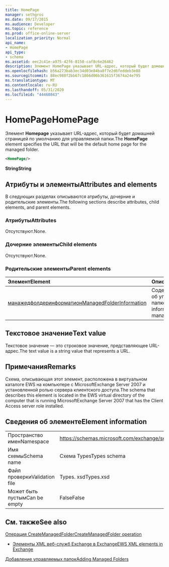 ```yaml
---
title: HomePage
manager: sethgros
ms.date: 09/17/2015
ms.audience: Developer
ms.topic: reference
ms.prod: office-online-server
localization_priority: Normal
api_name:
- HomePage
api_type:
- schema
ms.assetid: eec2c41e-a975-42f6-8150-caf8c6e26462
description: Элемент HomePage указывает URL-адрес, который будет домашней страницей по умолчанию для управляемой папки.
ms.openlocfilehash: b56a273bab3ec34d03e84ba8f7e2d6feddeb3e88
ms.sourcegitcommit: 88ec988f2bb67c1866d06b361615f3674a24e795
ms.translationtype: MT
ms.contentlocale: ru-RU
ms.lasthandoff: 05/31/2020
ms.locfileid: "44460843"
---
```

# <a name="homepage"></a><span data-ttu-id="9847b-103">HomePage</span><span class="sxs-lookup"><span data-stu-id="9847b-103">HomePage</span></span>

<span data-ttu-id="9847b-104">Элемент **Homepage** указывает URL-адрес, который будет домашней страницей по умолчанию для управляемой папки.</span><span class="sxs-lookup"><span data-stu-id="9847b-104">The **HomePage** element specifies the URL that will be the default home page for the managed folder.</span></span> 
  
```xml
<HomePage/>
```

 <span data-ttu-id="9847b-105">**String**</span><span class="sxs-lookup"><span data-stu-id="9847b-105">**String**</span></span>
## <a name="attributes-and-elements"></a><span data-ttu-id="9847b-106">Атрибуты и элементы</span><span class="sxs-lookup"><span data-stu-id="9847b-106">Attributes and elements</span></span>

<span data-ttu-id="9847b-107">В следующих разделах описываются атрибуты, дочерние и родительские элементы.</span><span class="sxs-lookup"><span data-stu-id="9847b-107">The following sections describe attributes, child elements, and parent elements.</span></span>
  
### <a name="attributes"></a><span data-ttu-id="9847b-108">Атрибуты</span><span class="sxs-lookup"><span data-stu-id="9847b-108">Attributes</span></span>

<span data-ttu-id="9847b-109">Отсутствуют.</span><span class="sxs-lookup"><span data-stu-id="9847b-109">None.</span></span>
  
### <a name="child-elements"></a><span data-ttu-id="9847b-110">Дочерние элементы</span><span class="sxs-lookup"><span data-stu-id="9847b-110">Child elements</span></span>

<span data-ttu-id="9847b-111">Отсутствуют.</span><span class="sxs-lookup"><span data-stu-id="9847b-111">None.</span></span>
  
### <a name="parent-elements"></a><span data-ttu-id="9847b-112">Родительские элементы</span><span class="sxs-lookup"><span data-stu-id="9847b-112">Parent elements</span></span>

|<span data-ttu-id="9847b-113">**Элемент**</span><span class="sxs-lookup"><span data-stu-id="9847b-113">**Element**</span></span>|<span data-ttu-id="9847b-114">**Описание**</span><span class="sxs-lookup"><span data-stu-id="9847b-114">**Description**</span></span>|
|:-----|:-----|
|[<span data-ttu-id="9847b-115">манажедфолдеринформатион</span><span class="sxs-lookup"><span data-stu-id="9847b-115">ManagedFolderInformation</span></span>](managedfolderinformation.md) <br/> |<span data-ttu-id="9847b-116">Содержит сведения об управляемой папке.</span><span class="sxs-lookup"><span data-stu-id="9847b-116">Contains information about a managed folder.</span></span>  <br/> |
   
## <a name="text-value"></a><span data-ttu-id="9847b-117">Текстовое значение</span><span class="sxs-lookup"><span data-stu-id="9847b-117">Text value</span></span>

<span data-ttu-id="9847b-118">Текстовое значение — это строковое значение, представляющее URL-адрес.</span><span class="sxs-lookup"><span data-stu-id="9847b-118">The text value is a string value that represents a URL.</span></span>
  
## <a name="remarks"></a><span data-ttu-id="9847b-119">Примечания</span><span class="sxs-lookup"><span data-stu-id="9847b-119">Remarks</span></span>

<span data-ttu-id="9847b-120">Схема, описывающая этот элемент, расположена в виртуальном каталоге EWS на компьютере с MicrosoftExchange Server 2007 и установленной ролью сервера клиентского доступа.</span><span class="sxs-lookup"><span data-stu-id="9847b-120">The schema that describes this element is located in the EWS virtual directory of the computer that is running MicrosoftExchange Server 2007 that has the Client Access server role installed.</span></span>
  
## <a name="element-information"></a><span data-ttu-id="9847b-121">Сведения об элементе</span><span class="sxs-lookup"><span data-stu-id="9847b-121">Element information</span></span>

|||
|:-----|:-----|
|<span data-ttu-id="9847b-122">Пространство имен</span><span class="sxs-lookup"><span data-stu-id="9847b-122">Namespace</span></span>  <br/> |https://schemas.microsoft.com/exchange/services/2006/types  <br/> |
|<span data-ttu-id="9847b-123">Имя схемы</span><span class="sxs-lookup"><span data-stu-id="9847b-123">Schema name</span></span>  <br/> |<span data-ttu-id="9847b-124">Схема Types</span><span class="sxs-lookup"><span data-stu-id="9847b-124">Types schema</span></span>  <br/> |
|<span data-ttu-id="9847b-125">Файл проверки</span><span class="sxs-lookup"><span data-stu-id="9847b-125">Validation file</span></span>  <br/> |<span data-ttu-id="9847b-126">Types. xsd</span><span class="sxs-lookup"><span data-stu-id="9847b-126">Types.xsd</span></span>  <br/> |
|<span data-ttu-id="9847b-127">Может быть пустым</span><span class="sxs-lookup"><span data-stu-id="9847b-127">Can be empty</span></span>  <br/> |<span data-ttu-id="9847b-128">False</span><span class="sxs-lookup"><span data-stu-id="9847b-128">False</span></span>  <br/> |
   
## <a name="see-also"></a><span data-ttu-id="9847b-129">См. также</span><span class="sxs-lookup"><span data-stu-id="9847b-129">See also</span></span>



[<span data-ttu-id="9847b-130">Операция CreateManagedFolder</span><span class="sxs-lookup"><span data-stu-id="9847b-130">CreateManagedFolder operation</span></span>](createmanagedfolder-operation.md)


- [<span data-ttu-id="9847b-131">Элементы XML веб-служб Exchange в Exchange</span><span class="sxs-lookup"><span data-stu-id="9847b-131">EWS XML elements in Exchange</span></span>](ews-xml-elements-in-exchange.md)


[<span data-ttu-id="9847b-132">Добавление управляемых папок</span><span class="sxs-lookup"><span data-stu-id="9847b-132">Adding Managed Folders</span></span>](https://msdn.microsoft.com/library/846658c6-7043-40fb-8439-19f97c2a967f%28Office.15%29.aspx)

